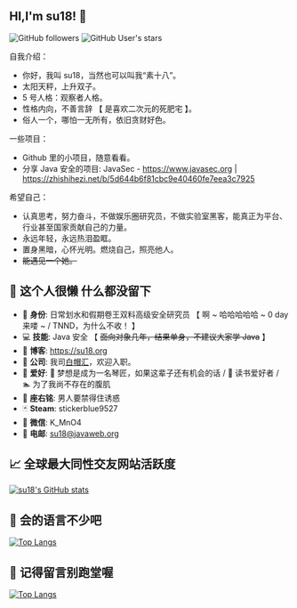 
## HI,I'm su18! &#x1f44b;
![GitHub followers](https://img.shields.io/github/followers/su18?style=social)   ![GitHub User's stars](https://img.shields.io/github/stars/su18?style=social)

自我介绍：

- 你好，我叫 su18，当然也可以叫我“素十八”。
- 太阳天秤，上升双子。
- 5 号人格：观察者人格。
- 性格内向，不善言辞 【 是喜欢二次元的死肥宅 】。
- 俗人一个，哪怕一无所有，依旧贪财好色。



一些项目：
- Github 里的小项目，随意看看。
- 分享 Java 安全的项目: JavaSec - https://www.javasec.org | https://zhishihezi.net/b/5d644b6f81cbc9e40460fe7eea3c7925



希望自己：

- 认真思考，努力奋斗，不做娱乐圈研究员，不做实验室黑客，能真正为平台、行业甚至国家贡献自己的力量。
- 永远年轻，永远热泪盈眶。
- 置身黑暗，心怀光明。燃烧自己，照亮他人。
- ~~能遇见一个她。~~ 



## &#x1f9f8; 这个人很懒 什么都没留下

- &#x1f481; **身份**: 日常划水和假期卷王双料高级安全研究员 【 啊 ~ 哈哈哈哈哈 ~ 0 day 来喽 ~ / TNND，为什么不收！ 】
- &#x1f4bb; **技能**: Java 安全 【 ~~面向对象几年，结果单身，不建议大家学 Java~~ 】
- &#x1f4c3; **博客**: https://su18.org
- &#x1f3e2; **公司**: 我司[白帽汇](http://www.baimaohui.net/)，欢迎入职。
- &#x1f47e; **爱好**: &#x1f3b9; 梦想是成为一名琴匠，如果这辈子还有机会的话 / &#x1f4d5; 读书爱好者 /  &#x1f3ca; 为了我尚不存在的腹肌
- &#x1f4ac; **座右铭**: 男人要禁得住诱惑
- &#x1f0cf; **Steam**: stickerblue9527
- &#x1f4f1; **微信**: K_MnO4
- &#x1f4e7; **电邮**: su18@javaweb.org




## &#x1f4c8; 全球最大同性交友网站活跃度

[![su18's GitHub stats](https://github-readme-stats.vercel.app/api?username=su18&show_icons=true)](https://su18.org)



## &#x1f4dd; 会的语言不少吧

[![Top Langs](https://github-readme-stats.vercel.app/api/top-langs/?username=su18&hide=html,css)](https://su18.org)



## &#x1f92b; 记得留言别跑堂喔

[![Top Langs](https://profile-counter.glitch.me/su18/count.svg)](https://su18.org)


